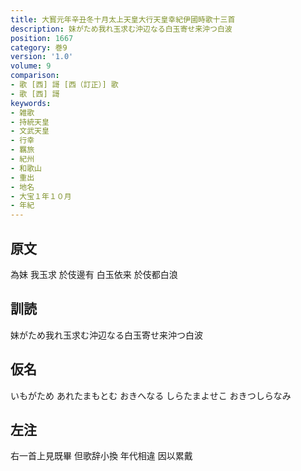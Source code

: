 ```yaml
---
title: 大寳元年辛丑冬十月太上天皇大行天皇幸紀伊國時歌十三首
description: 妹がため我れ玉求む沖辺なる白玉寄せ来沖つ白波
position: 1667
category: 巻9
version: '1.0'
volume: 9
comparison:
- 歌 [西] 謌 [西（訂正）] 歌
- 歌 [西] 謌
keywords:
- 雑歌
- 持統天皇
- 文武天皇
- 行幸
- 羈旅
- 紀州
- 和歌山
- 重出
- 地名
- 大宝１年１０月
- 年紀
---
```


## 原文

為妹 我玉求 於伎邊有 白玉依来 於伎都白浪

## 訓読

妹がため我れ玉求む沖辺なる白玉寄せ来沖つ白波

## 仮名

いもがため あれたまもとむ おきへなる しらたまよせこ おきつしらなみ

## 左注

右一首上見既畢 但歌辞小換 年代相違 因以累戴
